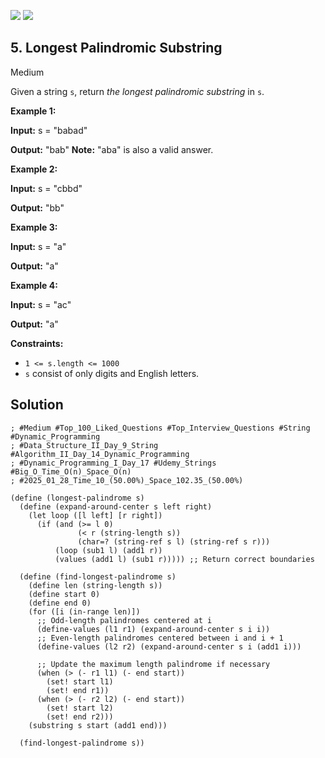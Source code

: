 [![](https://img.shields.io/github/stars/LeetCode-in-Racket/LeetCode-in-Racket?label=Stars&style=flat-square)](https://github.com/LeetCode-in-Racket/LeetCode-in-Racket)
[![](https://img.shields.io/github/forks/LeetCode-in-Racket/LeetCode-in-Racket?label=Fork%20me%20on%20GitHub%20&style=flat-square)](https://github.com/LeetCode-in-Racket/LeetCode-in-Racket/fork)

## 5\. Longest Palindromic Substring

Medium

Given a string `s`, return _the longest palindromic substring_ in `s`.

**Example 1:**

**Input:** s = "babad"

**Output:** "bab" **Note:** "aba" is also a valid answer. 

**Example 2:**

**Input:** s = "cbbd"

**Output:** "bb" 

**Example 3:**

**Input:** s = "a"

**Output:** "a" 

**Example 4:**

**Input:** s = "ac"

**Output:** "a" 

**Constraints:**

*   `1 <= s.length <= 1000`
*   `s` consist of only digits and English letters.

## Solution

```racket
; #Medium #Top_100_Liked_Questions #Top_Interview_Questions #String #Dynamic_Programming
; #Data_Structure_II_Day_9_String #Algorithm_II_Day_14_Dynamic_Programming
; #Dynamic_Programming_I_Day_17 #Udemy_Strings #Big_O_Time_O(n)_Space_O(n)
; #2025_01_28_Time_10_(50.00%)_Space_102.35_(50.00%)

(define (longest-palindrome s)
  (define (expand-around-center s left right)
    (let loop ([l left] [r right])
      (if (and (>= l 0)
               (< r (string-length s))
               (char=? (string-ref s l) (string-ref s r)))
          (loop (sub1 l) (add1 r))
          (values (add1 l) (sub1 r))))) ;; Return correct boundaries

  (define (find-longest-palindrome s)
    (define len (string-length s))
    (define start 0)
    (define end 0)
    (for ([i (in-range len)])
      ;; Odd-length palindromes centered at i
      (define-values (l1 r1) (expand-around-center s i i))
      ;; Even-length palindromes centered between i and i + 1
      (define-values (l2 r2) (expand-around-center s i (add1 i)))
      
      ;; Update the maximum length palindrome if necessary
      (when (> (- r1 l1) (- end start))
        (set! start l1)
        (set! end r1))
      (when (> (- r2 l2) (- end start))
        (set! start l2)
        (set! end r2)))
    (substring s start (add1 end))) 

  (find-longest-palindrome s))
```